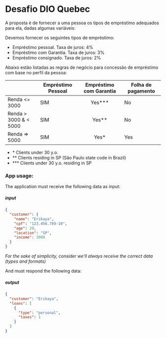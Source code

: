 
# Desafio DIO Quebec

A proposta é de fornecer a uma pessoa os tipos de empréstimo adequados para ela, dadas algumas variáveis:

Devemos fornecer os seguintes tipos de empréstimo:

- Empréstimo pessoal. Taxa de juros: 4%
- Empréstimo com Garantia. Taxa de juros: 3%
- Empréstimo consignado. Taxa de juros: 2%

Abaixo estão listadas as regras de negócio para concessão de empréstimo com base no perfil da pessoa:

|                          | Empréstimo Pessoal  | Empréstimo com Garantia | Folha de pagamento |
| ------------------------ | ------------- | :-----------------: | ------- |
| Renda <= 3000           | SIM           |       Yes\*\*\*     | No      |
| Renda > 3000 & < 5000   | SIM           |        Yes\*\*      | No      |
| Renda => 5000           | SIM           |         Yes\*       | Yes     |

- \* Clients under 30 y.o.
- \*\* Clients residing in SP (São Paulo state code in Brazil)
- \*\*\* Clients under 30 y.o. residing in SP

### App usage:

The application must receive the following data as input:

##### input

```json
{
  "customer": {
    "name": "Erikaya",
    "cpf": "123.456.789-10",
    "age": 29,
    "location": "SP",
    "income": 3000
  }
}
```

_For the sake of simplicity, consider we'll always receive the correct data (types and formats)_

And must respond the following data:

##### output

```json
{
  "customer": "Erikaya",
  "loans": [
    {
      "type": "personal",
      "taxes": 1
    }
  ]
}
```
